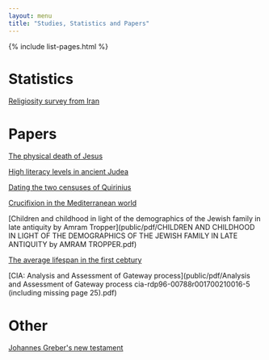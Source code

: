 ```yaml
---
layout: menu
title: "Studies, Statistics and Papers"
---
```


{% include list-pages.html %}

# Statistics

[Religiosity survey from Iran](public/pdf/GAMAAN-Iran-Religion-Survey-2020-English.pdf)

# Papers

[The physical death of Jesus](public/pdf/The_Physical_Death_of_Jesus.pdf)

[High literacy levels in ancient Judea](public/pdf/high-literacy-levels-in-600bc-judah.pdf)

[Dating the two censuses of Quirinius](public/pdf/Dating_the_two_Censuses_of_Quirinius.pdf)

[Crucifixion in the Mediterranean world](public/pdf/Crucifixion-in-the-Mediterranean-world.pdf)

[Children and childhood in light of the demographics of the Jewish family in late antiquity by Amram Tropper](public/pdf/CHILDREN AND CHILDHOOD IN LIGHT OF THE DEMOGRAPHICS OF THE JEWISH FAMILY IN LATE ANTIQUITY by AMRAM TROPPER.pdf)

[The average lifespan in the first cebtury](public/pdf/average-lifespan-in-first-century-35-years.pdf)

[CIA: Analysis and Assessment of Gateway process](public/pdf/Analysis and Assessment of Gateway process cia-rdp96-00788r001700210016-5 (including missing page 25).pdf)

# Other

[Johannes Greber's new testament](public/pdf/Johannes-Greber-New-Testament.pdf)